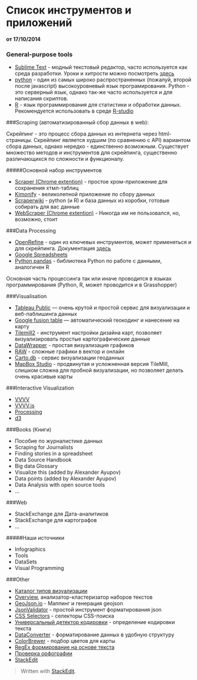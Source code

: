 Список инструментов и приложений
====
**от 17/10/2014**

### General-purpose tools

- [Sublime Text](www.sublimetext2.com) - модный текстовый редактор, часто используется как среда разработки. Уроки и хитрости можно посмотреть [здесь]()
- [python](https://www.python.org/) - один из самых широко распространенных (пожалуй, второй после javascript) высокоуровневый язык програмирования. Python - это серверный язык, однако так-же часто используется и для написания скриптов.
- [R](http://www.r-project.org/) - язык программирования для статистики и обработки данных. Рекомендуется использовать в среде [R-studio](http://www.rstudio.com/)


###Scraping (автоматизированный сбор данных в web):


Скрейпинг - это процесс сбора данных из интернета через html-страницы. Скрейпинг является худшим (по сравнению с API) вариантом сбора данных, однако нередко - единственно возможным. Существует множество методов и инструментов для скрейпинга, существенно различающихся по сложности и функционалу. 

#####Основной набор инструментов
- [Scraper (Chrome extention)](https://chrome.google.com/webstore/detail/scraper/mbigbapnjcgaffohmbkdlecaccepngjd) - простое хром-приложение для сохранения хтмл-таблиц
- [Kimonify](https://www.kimonolabs.com/) - великолепной приложение по сбору данных
- [Scraperwiki](https://scraperwiki.com/) - python (и R) и база данных из коробки, готовые собирать для вас данные 
- [WebScraper (Chrome extention)](https://chrome.google.com/webstore/detail/web-scraper/jnhgnonknehpejjnehehllkliplmbmhn/reviews?utm_source=chrome-ntp-icon) - Никогда им не пользовался, но, возможно, стоит
 
###Data Processing

- [OpenRefine](http://openrefine.org/) - один из ключевых инструментов, может применяться и для скрейпинга. Документация [здесь](https://github.com/OpenRefine/OpenRefine/wiki/GREL-String-Functions)
- [Google Spreadsheets]()
- [Python pandas]() - библиотека Python по работе с данными, аналогичен R

Основная часть процессинга так или иначе проводится в языках программирования (Python, R, может проводится и в  Grasshopper)

 
###Visualisation

- [Tableau Public]() — очень крутой и простой сервис для визуализации и веб-паблишинга данных
- [Google fusion table]() — автоматический геокодинг и нанесение на карту
- [Tilemill2]() - инструмент настройки дизайна карт, позволяет визуализировать простые картографические данные
- [DataWrapper]() - простая визуализация графиков
- [RAW]() - сложные графики в вектор и онлайн
- [Carto.db]() - сервис визуализации геоданных
- [MapBox Studio]() - продвинутая и усложненная версия TileMill, слишком сложна для пробной визуализации, но позволяет делать очень красивые карты

###Interactive Visualization 
- [VVVV]()
- [VVVV.js]()
- [Processing]()
- [d3](http://d3.org)

###Books (Книги)
- Пособие по журналистике данных
- Scraping for Journalists 
- Finding stories in a spreadsheet
- Data Source Handbook
- Big data Glossary
- Visualize this (added by Alexander Ayupov)
- Data points (added by Alexander Ayupov)
- Data Analysis with open source tools
- ...


###Web
- StackExchange для Дата-аналитиков
- StackExchange для картографов
- ...

#####Наши источники

- Infographics
- Tools
- DataSets
- Visual Programming


###Other

- [Каталог типов визуализации](http://www.datavizcatalogue.com/) 
- [Overview](), анализатор-кластеризатор наборов текстов
- [GeoJson.io](http://GeoJson.io) - Маппинг и генерация geojson
- [JsonValidator](http://jsonformatter.curiousconcept.com/) - простой инструмент форматирования json
- [CSS Selectors](http://www.w3.org/TR/2011/REC-css3-selectors-20110929/#id-selectors) - селекторы CSS-поиска
- [Универсальный детектор кодировки](http://www.artlebedev.ru/tools/decoder/) - определение кодировки текста
- [DataConverter](http://shancarter.github.io/mr-data-converter/) - форматирование данных в удобную структуру
- [ColorBrewer](http://colorbrewer2.org/) - подбор цветов для карты
- [RegEx формирование на основе текста](http://txt2re.com/)
- [Проверка орфографии](http://cabinet.orfogrammka.ru/)
- [StackEdit](https://stackedit.io/)


> Written with [StackEdit](https://stackedit.io/).